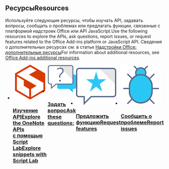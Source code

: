 <h2><span data-ttu-id="4bf4c-101">Ресурсы</span><span class="sxs-lookup"><span data-stu-id="4bf4c-101">Resources</span></span></h2>
<p><span data-ttu-id="4bf4c-102">Используйте следующие ресурсы, чтобы изучать API, задавать вопросы, сообщать о проблемах или предлагать функции, связанные с платформой надстроек Office или API JavaScript.</span><span class="sxs-lookup"><span data-stu-id="4bf4c-102">Use the following resources to explore the APIs, ask questions, report issues, or request features related to the Office Add-ins platform or JavaScript API.</span></span> <span data-ttu-id="4bf4c-103">Сведения о дополнительных ресурсах см. в статье <a href="../resources/resources-links-help.md">Надстройки Office: дополнительные ресурсы</a></span><span class="sxs-lookup"><span data-stu-id="4bf4c-103">For information about additional resources, see <a href="../resources/resources-links-help.md">Office Add-ins additional resources</a>.</span></span></p>
<ul class="panelContent cardsF cols cols4" style="display:flex!important;">
    <li>
        <div class="cardSize">
            <div class="cardPadding">
                <div class="card">
                    <div class="cardImageOuter">
                        <div class="cardImage">
                            <a href="../overview/explore-with-script-lab.md"><img src="../images/index/ScriptLabLogoColor.svg" alt="Script Lab" /></a>
                        </div>
                    </div>
                    <div class="cardText">
                        <a href="../overview/explore-with-script-lab.md"><h3><span data-ttu-id="4bf4c-104">Изучение API</span><span class="sxs-lookup"><span data-stu-id="4bf4c-104">Explore the OneNote APIs</span></span><br/><span data-ttu-id="4bf4c-105">с помощью Script Lab</span><span class="sxs-lookup"><span data-stu-id="4bf4c-105">Explore snippets with Script Lab</span></span></h3></a>
                    </div>
                </div>
            </div>
        </div>
    </li>
    <li>
        <div class="cardSize">
            <div class="cardPadding">
                <div class="card">
                    <div class="cardImageOuter">
                        <div class="cardImage">
                            <a href="https://stackoverflow.com/questions/tagged/office-js" target="_blank"><img src="../images/index/i_support.svg" alt="API questions" /></a>
                        </div>
                    </div>
                    <div class="cardText">
                        <a href="https://stackoverflow.com/questions/tagged/office-js" target="_blank"><h3><span data-ttu-id="4bf4c-106">Задать вопрос</span><span class="sxs-lookup"><span data-stu-id="4bf4c-106">Ask these questions:</span></span></h3></a>
                    </div>
                </div>
            </div>
        </div>
    </li>
    <li>
        <div class="cardSize">
            <div class="cardPadding">
                <div class="card">
                    <div class="cardImageOuter">
                        <div class="cardImage">
                            <a href="https://officespdev.uservoice.com/" target="_blank"><img src="../images/index/i_feedback.svg" alt="API feature requests" /></a>
                        </div>
                    </div>
                    <div class="cardText">
                        <a href="https://officespdev.uservoice.com/" target="_blank"><h3><span data-ttu-id="4bf4c-107">Предложить функцию</span><span class="sxs-lookup"><span data-stu-id="4bf4c-107">Request features</span></span></h3></a>
                    </div>
                </div>
            </div>
        </div>
    </li>
    <li>
        <div class="cardSize">
            <div class="cardPadding">
                <div class="card">
                    <div class="cardImageOuter">
                        <div class="cardImage">
                            <a href="https://github.com/officedev/office-js/issues" target="_blank"><img src="../images/index/i_bug.svg" alt="API issues" /></a>
                        </div>
                    </div>
                    <div class="cardText">
                        <a href="https://github.com/officedev/office-js/issues" target="_blank"><h3><span data-ttu-id="4bf4c-108">Сообщить о проблеме</span><span class="sxs-lookup"><span data-stu-id="4bf4c-108">Report issues</span></span></h3></a>
                    </div>
                </div>
            </div>
        </div>
    </li>
</ul>